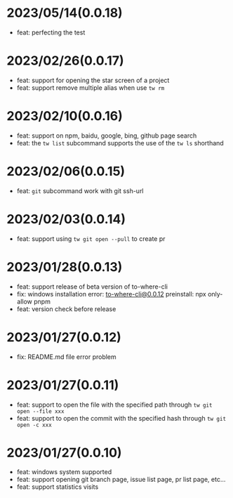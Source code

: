 # 2023/05/14(0.0.18)

- feat: perfecting the test

# 2023/02/26(0.0.17)

- feat: support for opening the star screen of a project
- feat: support remove multiple alias when use `tw rm`

# 2023/02/10(0.0.16)

- feat: support on npm, baidu, google, bing, github page search
- feat: the `tw list` subcommand supports the use of the `tw ls` shorthand
  
# 2023/02/06(0.0.15)

- feat: `git` subcommand work with git ssh-url

# 2023/02/03(0.0.14)

- feat: support using `tw git open --pull` to create pr

# 2023/01/28(0.0.13)

- feat: support release of beta version of to-where-cli 
- fix: windows installation error: to-where-cli@0.0.12 preinstall: npx only-allow pnpm
- feat: version check before release 
  
# 2023/01/27(0.0.12)

- fix: README.md file error problem

# 2023/01/27(0.0.11)

- feat: support to open the file with the specified path through `tw git open --file xxx`
- feat: support to open the commit with the specified hash through `tw git open -c xxx`

# 2023/01/27(0.0.10)

- feat: windows system supported
- feat: support opening git branch page, issue list page, pr list page, etc...
- feat: support statistics visits